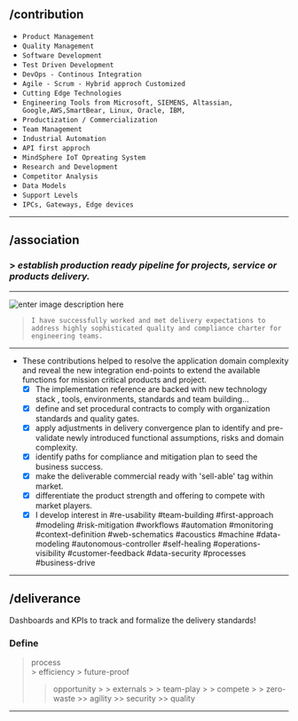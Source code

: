 
##  /contribution
 - `Product Management`
 - `Quality Management`
 - `Software Development`
 - `Test Driven Development`
 - `DevOps - Continous Integration`
 - `Agile - Scrum - Hybrid approch Customized`
 - `Cutting Edge Technologies`
 - `Engineering Tools from Microsoft, SIEMENS, Altassian, Google,AWS,SmartBear, Linux, Oracle, IBM,` 
 - `Productization / Commercialization`
 - `Team Management`
 - `Industrial Automation `
 - `API first approch`
 - `MindSphere IoT Opreating System`
 - `Research and Development`
 - `Competitor Analysis` 
 - `Data Models`
 - `Support Levels`
 - `IPCs, Gateways, Edge devices`
---
 
 ## /association



### > *establish production ready pipeline for projects, service or products delivery.*

 ----

![enter image description here](https://mma.prnewswire.com/media/484738/Siemens_Mentor_Dual_Logo.jpg?p=publish)
>`I have successfully worked and met delivery expectations to address highly sophisticated quality and compliance charter for engineering teams.`
---

-	These contributions helped to resolve the application domain complexity and reveal the new integration end-points to extend the available functions for mission critical products and project. 
	 - [x]  The implementation reference are backed with new technology stack , tools, environments, standards and team building...
	 - [x]  define and set procedural contracts to comply with organization standards and quality gates.
	 - [x] apply adjustments in delivery convergence plan to identify and pre-validate newly introduced functional assumptions, risks and domain complexity.
	 - [x] identify paths for compliance and mitigation plan to seed the business success.
	 - [x]  make the deliverable commercial ready with 'sell-able' tag within market.
	 - [x] differentiate the product strength and offering to compete with market players.
	 - [x] I develop interest in #re-usability #team-building #first-approach #modeling #risk-mitigation #workflows #automation #monitoring #context-definition #web-schematics  #acoustics #machine #data-modeling #autonomous-controller #self-healing #operations-visibility #customer-feedback #data-security #processes #business-drive
----
 ## /deliverance
Dashboards and KPIs to track and formalize the delivery standards!


### Define
>	process  
		> 	efficiency
			>	future-proof 
>>	opportunity 
		>	>		externals 
		> > 		team-play 
					> > 	compete 
				> > 	zero-waste 
	 >> 		agility 
	 >> 		security 
	 >> 	quality 

---
<!--stackedit_data:
eyJoaXN0b3J5IjpbMTc1MTY4MTgwMCwtMTA2ODA2NDg1MywxND
YzOTM0NjYyLC00ODUyMjk2ODYsNTQ2MDI3NzE0XX0=
-->